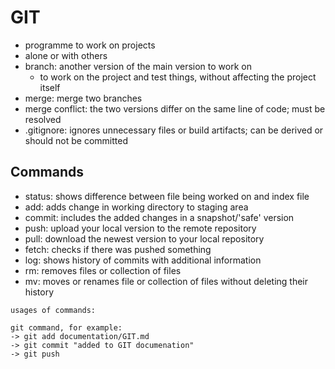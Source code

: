 # GIT

* programme to work on projects
* alone or with others
* branch: another version of the main version to work on
  * to work on the project and test things, without affecting the project itself
* merge: merge two branches
* merge conflict: the two versions differ on the same line of code; must be resolved
* .gitignore: ignores unnecessary files or build artifacts; can be derived or should not be committed

## Commands

* status: shows difference between file being worked on and index file
* add: adds change in working directory to staging area
* commit: includes the added changes in a snapshot/'safe' version
* push: upload your local version to the remote repository
* pull: download the newest version to your local repository
* fetch: checks if there was pushed something
* log: shows history of commits with additional information
* rm: removes files or collection of files
* mv: moves or renames file or collection of files without deleting their history
```
usages of commands:

git command, for example:
-> git add documentation/GIT.md
-> git commit "added to GIT documenation"
-> git push
```